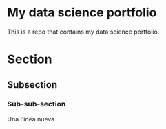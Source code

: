 # My data science portfolio

This is a repo that contains my data science portfolio.

# Section
## Subsection
### Sub-sub-section

Una l'inea nueva
